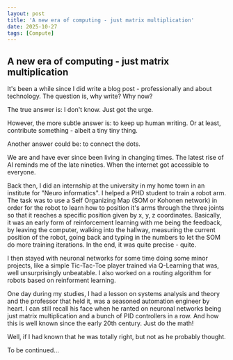 ```yaml
---
layout: post
title: 'A new era of computing - just matrix multiplication'
date: 2025-10-27
tags: [Compute]
---
```


## A new era of computing - just matrix multiplication

It's been a while since I did write a blog post - professionally and about technology. The question is, why write? Why now?

The true answer is: I don't know. Just got the urge.

However, the more subtle answer is: to keep up human writing. Or at least, contribute something - albeit a tiny tiny thing.

Another answer could be: to connect the dots.

We are and have ever since been living in changing times. The latest rise of AI reminds me of the late nineties. When the internet got accessible to everyone.

Back then, I did an internship at the university in my home town in an institute for "Neuro informatics". I helped a PHD student to train a robot arm. The task was to use a Self Organizing Map (SOM or Kohonen network) in order for the robot to learn how to position it's arms through the three joints so that it reaches a specific position given by x, y, z coordinates. Basically, it was an early form of reinforcement learning with me being the feedback, by leaving the computer, walking into the hallway, measuring the current position of the robot, going back and typing in the numbers to let the SOM do more training iterations. In the end, it was quite precise - quite.

I then stayed with neuronal networks for some time doing some minor projects, like a simple Tic-Tac-Toe player trained via Q-Learning that was, well unsurprisingly unbeatable. I also worked on a routing algorithm for robots based on reinforment learning.

One day during my studies, I had a lesson on systems analysis and theory and the professor that held it, was a seasoned automation engineer by heart. I can still recall his face when he ranted on neuronal networks being just matrix multiplication and a bunch of PID controllers in a row. And how this is well known since the early 20th century. Just do the math!

Well, if I had known that he was totally right, but not as he probably thought.

To be continued...
